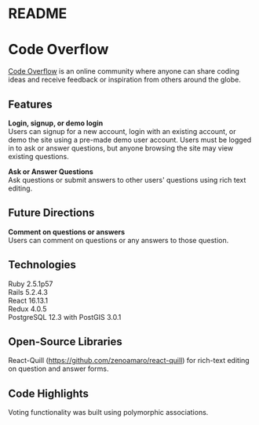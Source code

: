 # README
# Code Overflow
[Code Overflow](https://code-overflow.herokuapp.com/#/) is an online community where anyone can share coding ideas and receive feedback or inspiration from others around the globe. 



## Features
**Login, signup, or demo login**  
Users can signup for a new account, login with an existing account, or demo the site using a pre-made demo user account. Users must be logged in to ask or answer questions, but anyone browsing the site may view existing questions. 


**Ask or Answer Questions**  
Ask questions or submit answers to other users' questions using rich text editing.


## Future Directions
**Comment on questions or answers**  
Users can comment on questions or any answers to those question.


## Technologies 
Ruby 2.5.1p57   
Rails 5.2.4.3  
React 16.13.1  
Redux 4.0.5  
PostgreSQL 12.3 with PostGIS 3.0.1  

## Open-Source Libraries 
React-Quill (https://github.com/zenoamaro/react-quill) for rich-text editing on question and answer forms.



## Code Highlights
Voting functionality was built using polymorphic associations.